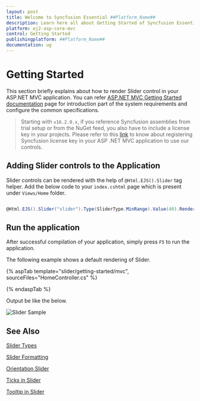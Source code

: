 ```yaml
---
layout: post
title: Welcome to Syncfusion Essential ##Platform_Name##
description: Learn here all about Getting Started of Syncfusion Essential ##Platform_Name## widgets based on HTML5 and jQuery.
platform: ej2-asp-core-mvc
control: Getting Started
publishingplatform: ##Platform_Name##
documentation: ug
---
```



# Getting Started

This section briefly explains about how to render Slider control in your ASP.NET MVC application. You can refer [ASP.NET MVC Getting Started documentation](../getting-started) page for introduction part of the system requirements and configure the common specifications.

> Starting with `v16.2.0.x`, if you reference Syncfusion assemblies from trial setup or from the NuGet feed, you also have to include a license key in your projects. Please refer to this [link](https://help.syncfusion.com/common/essential-studio/licensing/license-key) to know about registering Syncfusion license key in your ASP .NET MVC application to use our controls.

## Adding Slider controls to the Application

Slider controls can be rendered with the help of `@Html.EJS().Slider` tag helper. Add the below code to your `index.cshtml` page which is present under `Views/Home` folder.

```cs

@Html.EJS().Slider("slider").Type(SliderType.MinRange).Value(40).Render()

```

## Run the application

 After successful compilation of your application, simply press `F5` to run the application.

 The following example shows a default rendering of Slider.

{% aspTab template="slider/getting-started/mvc", sourceFiles="HomeController.cs" %}

{% endaspTab %}

Output be like the below.

![Slider Sample](./images/slider.PNG)

## See Also

[Slider Types](./types)

[Slider Formatting](./format)

[Orientation Slider](./orientation)

[Ticks in Slider](./ticks)

[Tooltip in Slider](./tooltip)